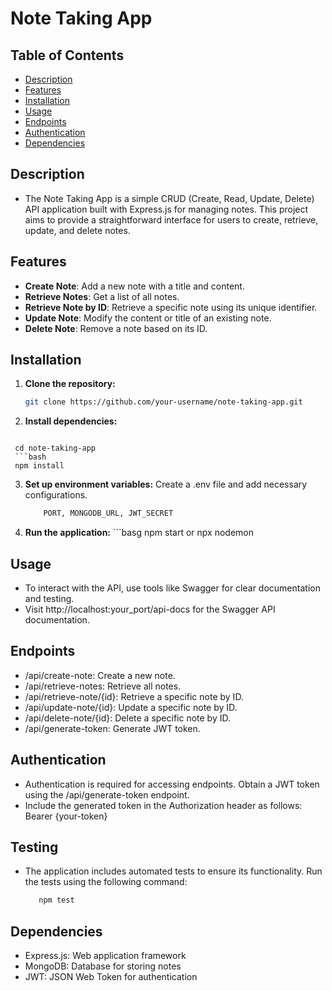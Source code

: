 # Note Taking App

## Table of Contents

- [Description](#description)
- [Features](#features)
- [Installation](#installation)
- [Usage](#usage)
- [Endpoints](#endpoints)
- [Authentication](#authentication)
- [Dependencies](#dependencies)

## Description
- The Note Taking App is a simple CRUD (Create, Read, Update, Delete) API application built with Express.js for managing notes. This project aims to provide a straightforward interface for users to create, retrieve, update, and delete notes.

## Features

- **Create Note**: Add a new note with a title and content.
- **Retrieve Notes**: Get a list of all notes.
- **Retrieve Note by ID**: Retrieve a specific note using its unique identifier.
- **Update Note**: Modify the content or title of an existing note.
- **Delete Note**: Remove a note based on its ID.

## Installation

   1. **Clone the repository:**
   
      ```bash
      git clone https://github.com/your-username/note-taking-app.git
      
   2. **Install dependencies:**
   
      ```bash
     cd note-taking-app
     ```bash
     npm install
   
   3. **Set up environment variables:**
      Create a .env file and add necessary configurations.
      ```bash
          PORT, MONGODB_URL, JWT_SECRET
   4. **Run the application:**
     ```basg
      npm start or npx nodemon

## Usage
- To interact with the API, use tools like Swagger for clear documentation and testing.
- Visit http://localhost:your_port/api-docs for the Swagger API documentation.

## Endpoints
- /api/create-note: Create a new note.
- /api/retrieve-notes: Retrieve all notes.
- /api/retrieve-note/{id}: Retrieve a specific note by ID.
- /api/update-note/{id}: Update a specific note by ID.
- /api/delete-note/{id}: Delete a specific note by ID.
- /api/generate-token: Generate JWT token.
  
## Authentication
- Authentication is required for accessing endpoints. Obtain a JWT token using the /api/generate-token endpoint.
- Include the generated token in the Authorization header as follows:
    Bearer {your-token}

## Testing
- The application includes automated tests to ensure its functionality. Run the tests using the following command:
   ```bash
      npm test

## Dependencies
- Express.js: Web application framework
- MongoDB: Database for storing notes
- JWT: JSON Web Token for authentication
